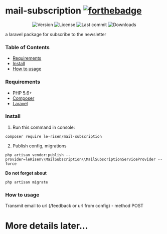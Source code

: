 # mail-subscription [![forthebadge](http://forthebadge.com/images/badges/built-with-love.svg)](http://forthebadge.com)

<p align="center">
    <img src="https://poser.pugx.org/le-risen/mail-subscription/v/stable.svg" alt="Version">
    <img src="https://poser.pugx.org/le-risen/mail-subscription/license.svg" alt="License">
    <img src="https://img.shields.io/github/last-commit/leRisen/mail-subscription/master.svg" alt="Last commit">
    <img src="https://poser.pugx.org/le-risen/mail-subscription/downloads.svg" alt="Downloads">    
</p>

a laravel package for subscribe to the newsletter

### Table of Contents
- [Requirements](#requirements)
- [Install](#install)
- [How to usage](#how-to-usage)

### Requirements
- PHP 5.6+
- [Composer](https://getcomposer.org)
- [Laravel](https://laravel.com)

### Install

1. Run this command in console:
```
composer require le-risen/mail-subscription
```

2. Publish config, migrations
```
php artisan vendor:publish --provider=leRisen\\MailSubscription\\MailSubscriptionServiceProvider --force
```

**Do not forget about**
```
php artisan migrate
```

### How to usage

Transmit email to url (/feedback or url from config) - method POST

# More details later...
